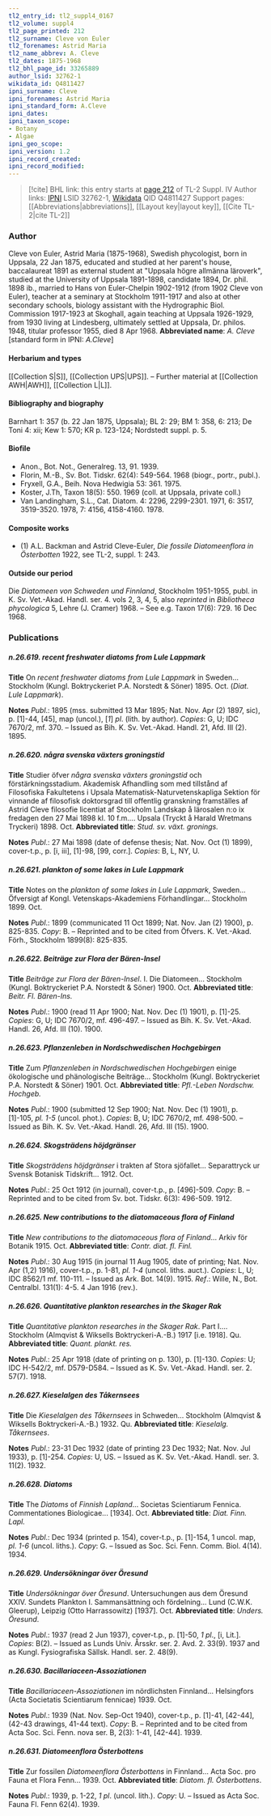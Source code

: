 ```yaml
---
tl2_entry_id: tl2_suppl4_0167
tl2_volume: suppl4
tl2_page_printed: 212
tl2_surname: Cleve von Euler
tl2_forenames: Astrid Maria
tl2_name_abbrev: A. Cleve
tl2_dates: 1875-1968
tl2_bhl_page_id: 33265889
author_lsid: 32762-1
wikidata_id: Q4811427
ipni_surname: Cleve
ipni_forenames: Astrid Maria
ipni_standard_form: A.Cleve
ipni_dates: 
ipni_taxon_scope: 
- Botany
- Algae
ipni_geo_scope: 
ipni_version: 1.2
ipni_record_created: 
ipni_record_modified:
---
```


> [!cite] BHL link: this entry starts at [page 212](https://www.biodiversitylibrary.org/page/33265889) of TL-2 Suppl. IV
> Author links: [IPNI](https://www.ipni.org/a/32762-1) LSID 32762-1, [Wikidata](https://www.wikidata.org/wiki/Q4811427) QID Q4811427
> Support pages: [[Abbreviations|abbreviations]], [[Layout key|layout key]], [[Cite TL-2|cite TL-2]]

### Author

Cleve von Euler, Astrid Maria (1875-1968), Swedish phycologist, born in Uppsala, 22 Jan 1875, educated and studied at her parent's house, baccalaureat 1891 as external student at "Uppsala högre allmänna läroverk", studied at the University of Uppsala 1891-1898, candidate 1894, Dr. phil. 1898 ib., married to Hans von Euler-Chelpin 1902-1912 (from 1902 Cleve von Euler), teacher at a seminary at Stockholm 1911-1917 and also at other secondary schools, biology assistant with the Hydrographic Biol. Commission 1917-1923 at Skoghall, again teaching at Uppsala 1926-1929, from 1930 living at Lindesberg, ultimately settled at Uppsala, Dr. philos. 1948, titular professor 1955, died 8 Apr 1968. 
**Abbreviated name**: *A. Cleve* \[standard form in IPNI: *A.Cleve*\]

#### Herbarium and types

[[Collection S|S]], [[Collection UPS|UPS]]. – Further material at [[Collection AWH|AWH]], [[Collection L|L]].

#### Bibliography and biography

Barnhart 1: 357 (b. 22 Jan 1875, Uppsala); BL 2: 29; BM 1: 358, 6: 213; De Toni 4: xii; Kew 1: 570; KR p. 123-124; Nordstedt suppl. p. 5.

#### Biofile

- Anon., Bot. Not., Generalreg. 13, 91. 1939.
- Florin, M.-B., Sv. Bot. Tidskr. 62(4): 549-564. 1968 (biogr., portr., publ.).
- Fryxell, G.A., Beih. Nova Hedwigia 53: 361. 1975.
- Koster, J.Th, Taxon 18(5): 550. 1969 (coll. at Uppsala, private coll.)
- Van Landingham, S.L., Cat. Diatom. 4: 2296, 2299-2301. 1971, 6: 3517, 3519-3520. 1978, 7: 4156, 4158-4160. 1978.

#### Composite works

- (1) A.L. Backman and Astrid Cleve-Euler, *Die fossile Diatomeenflora in Österbotten* 1922, see TL-2, suppl. 1: 243.

#### Outside our period

Die *Diatomeen von Schweden und Finnland*, Stockholm 1951-1955, publ. in K. Sv. Vet.-Akad. Handl. ser. 4. vols 2, 3, 4, 5, also *reprinted* in *Bibliotheca phycologica* 5, Lehre (J. Cramer) 1968. – See e.g. Taxon 17(6): 729. 16 Dec 1968.

### Publications

##### n.26.619. recent freshwater diatoms from Lule Lappmark

**Title**
On *recent freshwater diatoms from Lule Lappmark* in Sweden... Stockholm (Kungl. Boktryckeriet P.A. Norstedt & Söner) 1895. Oct. (*Diat. Lule Lappmark*).

**Notes**
*Publ*.: 1895 (mss. submitted 13 Mar 1895; Nat. Nov. Apr (2) 1897, sic), p. \[1\]-44, \[45\], map (uncol.), \[*1*\] *pl*. (lith. by author). *Copies*: G, U; IDC 7670/2, mf. 370. – Issued as Bih. K. Sv. Vet.-Akad. Handl. 21, Afd. III (2). 1895.

##### n.26.620. några svenska växters groningstid

**Title**
Studier öfver *några svenska växters groningstid* och förstärkningsstadium. Akademisk Afhandling som med tillstånd af Filosofiska Fakultetens i Upsala Matematisk-Naturvetenskapliga Sektion för vinnande af filosofisk doktorsgrad till offentlig granskning framställes af Astrid Cleve filosofie licentiat af Stockholm Landskap å lärosalen n:o ix fredagen den 27 Mai 1898 kl. 10 f.m.... Upsala (Tryckt å Harald Wretmans Tryckeri) 1898. Oct.
**Abbreviated title**: *Stud. sv. växt. gronings.*

**Notes**
*Publ*.: 27 Mai 1898 (date of defense thesis; Nat. Nov. Oct (1) 1899), cover-t.p., p. \[i, iii\], \[1\]-98, \[99, corr.\]. *Copies*: B, L, NY, U.

##### n.26.621. plankton of some lakes in Lule Lappmark

**Title**
Notes on the *plankton of some lakes in Lule Lappmark*, Sweden... Öfversigt af Kongl. Vetenskaps-Akademiens Förhandlingar... Stockholm 1899. Oct.

**Notes**
*Publ*.: 1899 (communicated 11 Oct 1899; Nat. Nov. Jan (2) 1900), p. 825-835. *Copy*: B. – Reprinted and to be cited from Öfvers. K. Vet.-Akad. Förh., Stockholm 1899(8): 825-835.

##### n.26.622. Beiträge zur Flora der Bären-Insel

**Title**
*Beiträge zur Flora der Bären-Insel*. I. Die Diatomeen... Stockholm (Kungl. Boktryckeriet P.A. Norstedt & Söner) 1900. Oct.
**Abbreviated title**: *Beitr. Fl. Bären-Ins.*

**Notes**
*Publ*.: 1900 (read 11 Apr 1900; Nat. Nov. Dec (1) 1901), p. \[1\]-25. *Copies*: G, U; IDC 7670/2, mf. 496-497. – Issued as Bih. K. Sv. Vet.-Akad. Handl. 26, Afd. III (10). 1900.

##### n.26.623. Pflanzenleben in Nordschwedischen Hochgebirgen

**Title**
Zum *Pflanzenleben in Nordschwedischen Hochgebirgen* einige ökologische und phänologische Beiträge... Stockholm (Kungl. Boktryckeriet P.A. Norstedt & Söner) 1901. Oct.
**Abbreviated title**: *Pfl.-Leben Nordschw. Hochgeb.*

**Notes**
*Publ*.: 1900 (submitted 12 Sep 1900; Nat. Nov. Dec (1) 1901), p. \[1\]-105, *pl. 1-5* (uncol. phot.). *Copies*: B, U; IDC 7670/2, mf. 498-500. – Issued as Bih. K. Sv. Vet.-Akad. Handl. 26, Afd. III (15). 1900.

##### n.26.624. Skogsträdens höjdgränser

**Title**
*Skogsträdens höjdgränser* i trakten af Stora sjöfallet... Separattryck ur Svensk Botanisk Tidskrift... 1912. Oct.

**Notes**
*Publ*.: 25 Oct 1912 (in journal), cover-t.p., p. \[496\]-509. *Copy*: B. – Reprinted and to be cited from Sv. bot. Tidskr. 6(3): 496-509. 1912.

##### n.26.625. New contributions to the diatomaceous flora of Finland

**Title**
*New contributions to the diatomaceous flora of Finland*... Arkiv för Botanik 1915. Oct.
**Abbreviated title**: *Contr. diat. fl. Finl.*

**Notes**
*Publ*.: 30 Aug 1915 (in journal 11 Aug 1905, date of printing; Nat. Nov. Apr (1,2) 1916), cover-t.p., p. 1-81, *pl. 1-4* (uncol. liths. auct.). *Copies*: L, U; IDC 8562/1 mf. 110-111. – Issued as Ark. Bot. 14(9). 1915.
*Ref*.: Wille, N., Bot. Centralbl. 131(1): 4-5. 4 Jan 1916 (rev.).

##### n.26.626. Quantitative plankton researches in the Skager Rak

**Title**
*Quantitative plankton researches in the Skager Rak*. Part I.... Stockholm (Almqvist & Wiksells Boktryckeri-A.-B.) 1917 \[i.e. 1918\]. Qu.
**Abbreviated title**: *Quant. plankt. res.*

**Notes**
*Publ*.: 25 Apr 1918 (date of printing on p. 130), p. \[1\]-130. *Copies*: U; IDC H-542/2, mf. D579-D584. – Issued as K. Sv. Vet.-Akad. Handl. ser. 2. 57(7). 1918.

##### n.26.627. Kieselalgen des Tåkernsees

**Title**
Die *Kieselalgen des Tåkernsees* in Schweden... Stockholm (Almqvist & Wiksells Boktryckeri-A.-B.) 1932. Qu.
**Abbreviated title**: *Kieselalg. Tåkernsees*.

**Notes**
*Publ*.: 23-31 Dec 1932 (date of printing 23 Dec 1932; Nat. Nov. Jul 1933), p. \[1\]-254. *Copies*: U, US. – Issued as K. Sv. Vet.-Akad. Handl. ser. 3. 11(2). 1932.

##### n.26.628. Diatoms

**Title**
The *Diatoms* of *Finnish Lapland*... Societas Scientiarum Fennica. Commentationes Biologicae... \[1934\]. Oct.
**Abbreviated title**: *Diat. Finn. Lapl.*

**Notes**
*Publ*.: Dec 1934 (printed p. 154), cover-t.p., p. \[1\]-154, 1 uncol. map, *pl. 1-6* (uncol. liths.).
*Copy*: G. – Issued as Soc. Sci. Fenn. Comm. Biol. 4(14). 1934.

##### n.26.629. Undersökningar över Öresund

**Title**
*Undersökningar över Öresund*. Untersuchungen aus dem Öresund XXIV. Sundets Plankton I. Sammansättning och fördelning... Lund (C.W.K. Gleerup), Leipzig (Otto Harrassowitz) \[1937\]. Oct.
**Abbreviated title**: *Unders. Öresund*.

**Notes**
*Publ*.: 1937 (read 2 Jun 1937), cover-t.p., p. \[1\]-50, *1 pl*., \[i, Lit.\]. *Copies*: B(2). – Issued as Lunds Univ. Årsskr. ser. 2. Avd. 2. 33(9). 1937 and as Kungl. Fysiografiska Sällsk. Handl. ser. 2. 48(9).

##### n.26.630. Bacillariaceen-Assoziationen

**Title**
*Bacillariaceen-Assoziationen* im nördlichsten Finnland... Helsingfors (Acta Societatis Scientiarum fennicae) 1939. Oct.

**Notes**
*Publ*.: 1939 (Nat. Nov. Sep-Oct 1940), cover-t.p., p. \[1\]-41, \[42-44\], (42-43 drawings, 41-44 text). *Copy*: B. – Reprinted and to be cited from Acta Soc. Sci. Fenn. nova ser. B, 2(3): 1-41, \[42-44\]. 1939.

##### n.26.631. Diatomeenflora Österbottens

**Title**
Zur fossilen *Diatomeenflora Österbottens* in Finnland... Acta Soc. pro Fauna et Flora Fenn... 1939. Oct.
**Abbreviated title**: *Diatom. fl. Österbottens*.

**Notes**
*Publ*.: 1939, p. 1-22, *1 pl*. (uncol. lith.). *Copy*: U. – Issued as Acta Soc. Fauna Fl. Fenn 62(4). 1939.

